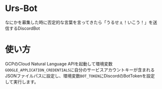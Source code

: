 # Urs-Bot

なにかを募集した時に否定的な言葉を言ってきたら「うるせぇ！いこう！」を送信するDiscordBot

# 使い方
GCPのCloud Natural Language APIを起動して環境変数`GOOGLE_APPLICATION_CREDENTIALS`に自分のサービスアカウントキーが含まれるJSONファイルパスに設定し、環境変数`BOT_TOKEN`にDiscordのBotTokenを設定して実行します。

